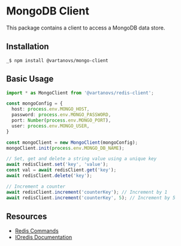 # MongoDB Client

This package contains a client to access a MongoDB data store.

## Installation

```shell
_$ npm install @vartanovs/mongo-client
```

## Basic Usage

```typescript
import * as MongoClient from '@vartanovs/redis-client';

const mongoConfig = {
  host: process.env.MONGO_HOST,
  password: process.env.MONGO_PASSWORD,
  port: Number(process.env.MONGO_PORT),
  user: process.env.MONGO_USER,
}

const mongoClient = new MongoClient(mongoConfig);
mongoClient.init(process.env.MONGO_DB_NAME);

// Set, get and delete a string value using a unique key
await redisClient.set('key', 'value');
const val = await redisClient.get('key');
await redisClient.delete('key');

// Increment a counter
await redisClient.increment('counterKey'); // Increment by 1
await redisClient.increment('counterKey', 5); // Increment by 5
```

## Resources

- [Redis Commands](https://redis.io/commands)
- [IOredis Documentation](https://github.com/luin/ioredis/blob/master/README.md)
